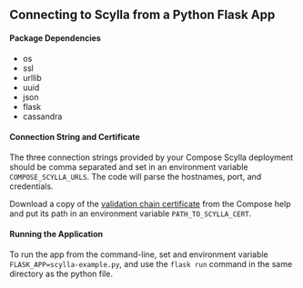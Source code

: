 ## Connecting to Scylla from a Python Flask App

#### Package Dependencies
* os
* ssl
* urllib
* uuid
* json
* flask
* cassandra

#### Connection String and Certificate

The three connection strings provided by your Compose Scylla deployment should be comma separated and set in an environment variable `COMPOSE_SCYLLA_URLS`. The code will parse the hostnames, port, and credentials.

Download a copy of the [validation chain certificate](https://help.compose.com/docs/scylla-and-certificates) from the Compose help and put its path in an environment variable `PATH_TO_SCYLLA_CERT`.

#### Running the Application
To run the app from the command-line, set and environment variable `FLASK_APP=scylla-example.py`, and use the `flask run` command in the same directory as the python file.